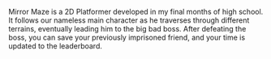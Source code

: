 Mirror Maze is a 2D Platformer developed in my final months of high school. It follows our nameless main character as he traverses through different terrains, eventually leading him
to the big bad boss. After defeating the boss, you can save your previously imprisoned friend, and your time is updated to the leaderboard.
